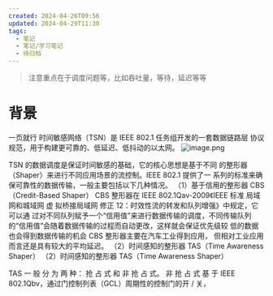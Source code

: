 ```yaml
---
created: 2024-04-26T09:56
updated: 2024-04-29T11:30
tags:
  - 笔记
  - 笔记/学习笔记
  - 待归档
---
```


> 注意重点在于调度问题等，比如吞吐量，等待，延迟等等

# 背景
一页就行
时间敏感网络（TSN）是 IEEE 802.1 任务组开发的一套数据链路层 协议规范，用于构建更可靠的、低延迟、低抖动的以太网。
![image.png](https://gcore.jsdelivr.net/gh/wsm6636/pic/202404261554921.png)

TSN 的数据调度是保证时间敏感的基础，它的核心思想是基于不同 的整形器（Shaper）来进行不同应用场景的流控制。IEEE 802.1 提供了一 系列的标准来确保可靠性的数据传输，一般主要包括以下几种情况。
（1）基于信用的整形器 CBS（Credit-Based Shaper）
CBS 整形器在 IEEE 802.1Qav-2009《IEEE 标准 局域网和城域网 虚 拟桥接局域网 修正 12：时效性流的转发和队列增强》中规定，它可以通 过对不同队列赋予一个“信用值”来进行数据传输的调度，不同传输队列 的“信用值”会随着数据传输的过程而自动更改，这样就会保证优先级较 低的数据也会得到数据传输的机会
CBS 整形器主要在汽车工业得到应用， 但相对工业应用而言还是具有较大的平均延迟。
（2）时间感知的整形器 TAS（Time Awareness Shaper）
（2）时间感知的整形器 TAS（Time Awareness Shaper）


TAS 一 般 分 为 两 种： 抢 占 式 和 非 抢 占 式。 非 抢 占 式 基 于 IEEE 802.1Qbv，通过门控制列表（GCL）周期性的控制门的开 / 关，
